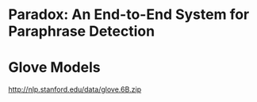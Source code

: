 # Paradox: An End-to-End System for Paraphrase Detection

# Glove Models
http://nlp.stanford.edu/data/glove.6B.zip

